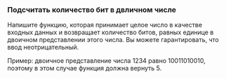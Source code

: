### Подсчитать количество бит в двличном числе

Напишите функцию, которая принимает целое число в качестве входных данных и возвращает количество битов, равных единице в двоичном представлении этого числа. Вы можете гарантировать, что ввод неотрицательный.

Пример: двоичное представление числа 1234 равно 10011010010, поэтому в этом случае функция должна вернуть 5.